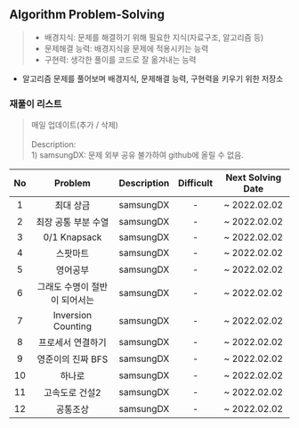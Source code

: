 ## Algorithm Problem-Solving
>- 배경지식: 문제를 해결하기 위해 필요한 지식(자료구조, 알고리즘 등)
>- 문제해결 능력: 배경지식을 문제에 적용시키는 능력
>- 구현력: 생각한 풀이를 코드로 잘 옮겨내는 능력

- 알고리즘 문제를 풀어보며 배경지식, 문제해결 능력, 구현력을 키우기 위한 저장소

### 재풀이 리스트
>매일 업데이트(추가 / 삭제)
><br>
><br>Description: 
> <br>1) samsungDX: 문제 외부 공유 불가하여 github에 올릴 수 없음.

| No | Problem | Description | Difficult | Next Solving Date |
|:------:|:---------:|:---------:|:-----------:|:-----------:|
| 1 | 최대 상금 | samsungDX | - | ~ 2022.02.02 |
| 2 | 최장 공통 부분 수열 | samsungDX | - | ~ 2022.02.02 |
| 3 | 0/1 Knapsack | samsungDX | - | ~ 2022.02.02 |
| 4 | 스팟마트 | samsungDX | - | ~ 2022.02.02 |
| 5 | 영어공부 | samsungDX | - | ~ 2022.02.02 |
| 6 | 그래도 수명이 절반이 되어서는 | samsungDX | - | ~ 2022.02.02 |
| 7 | Inversion Counting | samsungDX | - | ~ 2022.02.02 |
| 8 | 프로세서 연결하기 | samsungDX | - | ~ 2022.02.02 |
| 9 | 영준이의 진짜 BFS | samsungDX | - | ~ 2022.02.02 |
| 10 | 하나로 | samsungDX | - | ~ 2022.02.02 |
| 11 | 고속도로 건설2 | samsungDX | - | ~ 2022.02.02 |
| 12 | 공통조상 | samsungDX | - | ~ 2022.02.02 |
